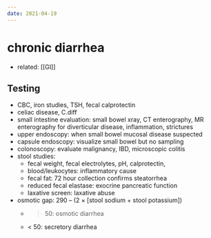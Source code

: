 ```yaml
---
date: 2021-04-19
---
```


# chronic diarrhea

- related: [[GI]]

## Testing

- CBC, iron studies, TSH, fecal calprotectin
- celiac disease, C.diff
- small intestine evaluation: small bowel xray, CT enterography, MR enterography for diverticular disease, inflammation, strictures
- upper endoscopy: when small bowel mucosal disease suspected
- capsule endoscopy: visualize small bowel but no sampling
- colonoscopy: evaluate malignancy, IBD, microscopic colitis
- stool studies:
	- fecal weight, fecal electrolytes, pH, calprotectin,
	- blood/leukocytes: inflammatory cause
	- fecal fat: 72 hour collection confirms steatorrhea
	- reduced fecal elastase: exocrine pancreatic function
	- laxative screen: laxative abuse
- osmotic gap: 290 – (2 × \[stool sodium + stool potassium])
	- > 50: osmotic diarrhea
	- < 50: secretory diarrhea
